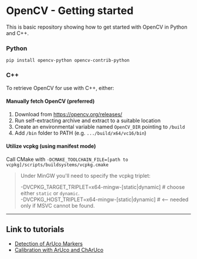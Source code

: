 # OpenCV - Getting started

This is basic repository showing how to get started with OpenCV in Python and C++.

### Python

`pip install opencv-python opencv-contrib-python`


### C++

To retrieve OpenCV for use with C++, either:

#### Manually fetch OpenCV (preferred)
1. Download from https://opencv.org/releases/
2. Run self-extracting archive and extract to a suitable location
3. Create an environmental variable named `OpenCV_DIR` pointing to `/build`
4. Add `/bin` folder to PATH (e.g. `.../build/x64/vc16/bin`)

#### Utilize vcpkg (using manifest mode)
Call CMake with `-DCMAKE_TOOLCHAIN_FILE=[path to vcpkg]/scripts/buildsystems/vcpkg.cmake`

> Under MinGW you'll need to specify the vcpkg triplet:
>
>-DVCPKG_TARGET_TRIPLET=x64-mingw-[static|dynamic]  # choose either `static` or `dynamic`. <br>
>-DVCPKG_HOST_TRIPLET=x64-mingw-[static|dynamic]    # <-- needed only if MSVC cannot be found.

---
## Link to tutorials

- [Detection of ArUco Markers](https://docs.opencv.org/4.x/d5/dae/tutorial_aruco_detection.html)
- [Calibration with ArUco and ChArUco](https://docs.opencv.org/4.x/da/d13/tutorial_aruco_calibration.html)

